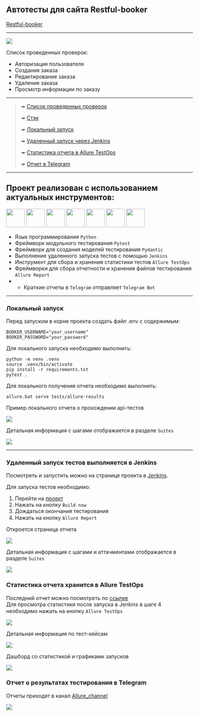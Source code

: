 ## Автотесты для сайта Restful-booker

[Restful-booker](https://restful-booker.herokuapp.com/)

---

<img src="media/images/booker.png">


Список проведенных проверок:

- Авторизация пользователя
- Создания заказа
- Редактирование заказа
- Удаление заказа
- Просмотр информации по заказу

---

> ➠ [Список проведенных проверок](#Список-проведенных-проверок)
> 
> ➠ [Стэк](#Проект-реализован-с-использованием-актуальных-инструментов)
>
> ➠ [Локальный запуск](#Локальный-запуск)
>
> ➠ [Удаленный запуск через Jenkins](#Удаленный-запуск-тестов-выполняется-в-Jenkins)
> 
> ➠ [Статистика отчета в Allure TestOps](#Статистика-отчета-хранится-в-Allure-TestOps)
> 
> ➠ [Отчет в Telegram](#Отчет-о-результатах-тестирования-в-Telegram)

---

## Проект реализован с использованием актуальных инструментов:  
<img src="media/icons/python.svg" width="50">  <img src="media/icons/pytest.png" width="50"> <img src="media/icons/pydantic.png" width="50"> <img src="media/icons/jenkins.png" width="50"> <img src="media/icons/test_ops.png" width="50"> <img src="media/icons/allure_report.png" width="50"> <img src="media/icons/tg.png" width="50">

- Язык программирования `Python`
- Фреймворк модульного тестирования `Pytest`
- Фреймворк для создания моделей тестирования `Pydantic`
- Выполнение удаленного запуска тестов с помощью `Jenkins`
- Инструмент для сбора и хранения статистики тестов `Allure TestOps`
- Фреймворки для сбора отчетности и хранения файлов тестирования `Allure Report`
- - Краткие отчеты в `Telegram` отправляет `Telegram Bot`

---

### Локальный запуск

Перед запуском в корне проекта создать файл .env с содержимым:

```
BOOKER_USERNAME="your_username"
BOOKER_PASSWORD="your_password"
```

Для локального запуска необходимо выполнить:

```
python -m venv .venv
source .venv/bin/activate
pip install -r requirements.txt
pytest .
```

Для локального получения отчета необходимо выполнить:

```
allure.bat serve tests/allure-results
```

Пример локального отчета о прохождении api-тестов

<img src="media/images/allure_2.png">

Детальная информация с шагами отображается в разделе `Suites`

<img src="media/images/allure_1.png">

---
### Удаленный запуск тестов выполняется в Jenkins
Посмотреть и запустить можно на странице проекта в [Jenkins](https://jenkins.autotests.cloud/job/api_tests_booking/).

Для запуска тестов необходимо:
1. Перейти на [проект](https://jenkins.autotests.cloud/job/api_tests_booking/)
2. Нажать на кнопку `Build now`
3. Дождаться окончания тестирования
4. Нажать на кнопку `Allure Report` <img src="media/icons/allure_report.png" width="15">

Откроется страница отчета

<img src="media/images/allure_report1.png">

Детальная информация с шагами и аттачментами отображается в разделе `Suites`

<img src="media/images/allure_report2.png">

### Статистика отчета хранится в Allure TestOps
Последний отчет можно посмотреть по [ссылке](https://allure.autotests.cloud/launch/46489)  
Для просмотра статистики после запуска в Jenkins в шаге 4 необходимо нажать на кнопку `Allure TestOps` <img src="media/icons/test_ops.png" width="15">

<img src="media/images/testops1.png">

Детальная информация по тест-кейсам

<img src="media/images/testops2.png">

Дашборд со статистикой и графиками запусков

<img src="media/images/testops3.png">


### Отчет о результатах тестирования в Telegram
Отчеты приходят в канал [Allure_channel](https://t.me/Allure_channel_autotests)

<img src="media/images/allure_tg.png">









